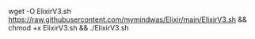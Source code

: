 wget -O ElixirV3.sh https://raw.githubusercontent.com/mymindwas/Elixir/main/ElixirV3.sh && chmod +x ElixirV3.sh && ./ElixirV3.sh
